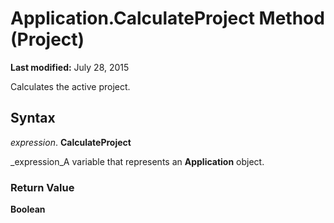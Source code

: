 
# Application.CalculateProject Method (Project)

 **Last modified:** July 28, 2015

Calculates the active project.

## Syntax

 _expression_. **CalculateProject**

 _expression_A variable that represents an  **Application** object.


### Return Value

 **Boolean**

